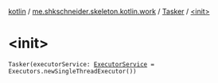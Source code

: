 [kotlin](../../index.md) / [me.shkschneider.skeleton.kotlin.work](../index.md) / [Tasker](index.md) / [&lt;init&gt;](./-init-.md)

# &lt;init&gt;

`Tasker(executorService: `[`ExecutorService`](https://docs.oracle.com/javase/6/docs/api/java/util/concurrent/ExecutorService.html)` = Executors.newSingleThreadExecutor())`